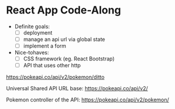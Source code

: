 # React App Code-Along

- Definite goals:
    - [ ] deployment
    - [ ] manage an api url via global state
    - [ ] implement a form
- Nice-tohaves:
    - [ ] CSS framework (eg. React Bootstrap)
    - [ ] API that uses other http

https://pokeapi.co/api/v2/pokemon/ditto

Universal Shared API URL base:
https://pokeapi.co/api/v2/

Pokemon controller of the API:
https://pokeapi.co/api/v2/pokemon/